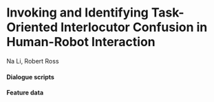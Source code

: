 # Invoking and Identifying Task-Oriented Interlocutor Confusion in Human-Robot Interaction
 Na Li, Robert Ross

#### Dialogue scripts

#### Feature data
